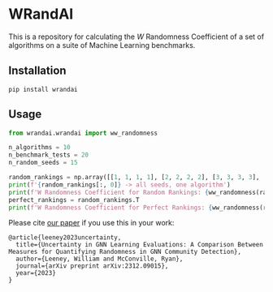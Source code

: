 # WRandAI

This is a repository for calculating the $W$ Randomness Coefficient of a set of algorithms on a suite of Machine Learning benchmarks. 

## Installation

```
pip install wrandai
```

## Usage


```python
from wrandai.wrandai import ww_randomness

n_algorithms = 10
n_benchmark_tests = 20
n_random_seeds = 15

random_rankings = np.array([[1, 1, 1, 1], [2, 2, 2, 2], [3, 3, 3, 3], [4, 4, 4, 4]])
print(f'{random_rankings[:, 0]} -> all seeds, one algorithm')
print(f'W Randomness Coefficient for Random Rankings: {ww_randomness(random_rankings)}')
perfect_rankings = random_rankings.T
print(f'W Randomness Coefficient for Perfect Rankings: {ww_randomness(random_rankings)}')


```

Please cite [our paper](https://arxiv.org/abs/2312.09015) if you use this in your work:

```
@article{leeney2023uncertainty,
  title={Uncertainty in GNN Learning Evaluations: A Comparison Between Measures for Quantifying Randomness in GNN Community Detection},
  author={Leeney, William and McConville, Ryan},
  journal={arXiv preprint arXiv:2312.09015},
  year={2023}
}
```